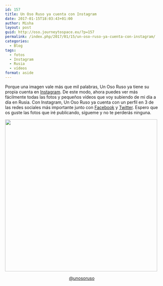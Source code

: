 ```yaml
---
id: 157
title: Un Oso Ruso ya cuenta con Instagram
date: 2017-01-15T18:03:43+01:00
author: Misha
layout: post
guid: http://oso.journeytospace.eu/?p=157
permalink: /index.php/2017/01/15/un-oso-ruso-ya-cuenta-con-instagram/
categories:
  - Blog
tags:
  - fotos
  - Instagram
  - Rusia
  - vídeos
format: aside
---
```

Porque una imagen vale más que mil palabras, Un Oso Ruso ya tiene su propia cuenta en [Instagram](https://www.instagram.com/unosoruso). De este modo, ahora puedes ver más fácilmente todas las fotos y pequeños vídeos que voy subiendo de mi día a día en Rusia. Con Instagram, Un Oso Ruso ya cuenta con un perfil en 3 de las redes sociales más importante junto con [Facebook](https://www.facebook.com/unosoruso/) y [Twitter](https://twitter.com/unosoruso). Espero que os guste las fotos que iré publicando, sígueme y no te perderás ninguna.

<img src="" height="500px" /> 

<p style="text-align: center;">
  <a id="link-1b9aa5a9bfabec0af3c50a1490ed2984f7af538e20509d9cb33be999bb01e875" href="https://instawidget.net/v/user/unosoruso">@unosoruso</a><br />
</p>